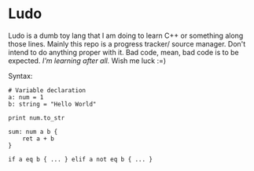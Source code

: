# Ludo

Ludo is a dumb toy lang that I am doing to learn C++ or something along those lines.
Mainly this repo is a progress tracker/ source manager.
Don't intend to do anything proper with it.
Bad code, mean, bad code is to be expected. *I'm learning after all.*
Wish me luck :=)

Syntax:
```
# Variable declaration
a: num = 1
b: string = "Hello World"

print num.to_str

sum: num a b {
    ret a + b
}

if a eq b { ... } elif a not eq b { ... }
```